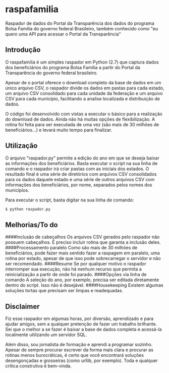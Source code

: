 raspafamilia
============
Raspador de dados do Portal da Transparência dos dados do programa Bolsa Família do governo federal Brasileiro, também conhecido como "eu quero uma API para acessar o Portal da Transparência"

Introdução
---
O raspafamilia é um simples raspador em Python (2.7) que captura dados dos beneficiários do programa Bolsa Família a partir do Portal da Transparência do governo federal brasileiro. 

Apesar de o portal oferece o download completo da base de dados em um único arquivo CSV, o raspador divide os dados em pastas para cada estado, um arquivo CSV consolidado para cada unidade da federação e um arquivo CSV para cada município, facilitando a analise localizada e distribuição de dados.

O código foi desenvolvido com vistas a executar o básico para a realização do download de dados. Ainda não há muitas opções de flexibilização. A rotina foi feita para ser executada de uma vez (são mais de 30 milhões de beneficiários...) e levará muito tempo para finalizar.

Utilização
---
O arquivo "raspador.py" permite a edição do ano em que se deseja baixar as informações dos beneficiários. Basta executar o script na sua linha de comando e o raspador irá criar pastas com as iniciais dos estados. O resultado final é uma série de diretórios com arquivos CSV consolidados para os dados daquele estado e uma série de outros arquivos CSV com informações dos beneficiários, por nome, separados pelos nomes dos municípios.

Para executar o script, basta digitar na sua linha de comando:

```python
$ python raspador.py
```

Melhorias/To do
---
####Inclusão de cabeçalhos
  Os arquivos CSV gerados pelo raspador não possuem cabeçalhos. É preciso incluir rotina que garanta a inclusão deles.
####Processamento paralelo
  Como são mais de 30 milhões de beneficiários, pode fazer mais sentido fazer a raspagem em paralelo, uma rotina por estado, apesar de que isso pode sobrecarregar o servidor e não ser recomendado.
####Resume
  Se por qualquer motivo o raspador interromper sua execução, não há nenhum recurso que permita a reinicialização a partir de onde foi parado.
####Opções via linha de comando
  A seleção do ano, por exemplo, precisa ser editada diretamente dentro do script. Isso não é desejável.
####Housekeeping
  Existem algumas soluções tortas que precisam ser limpas e readequadas.


Disclaimer
---
Fiz esse raspador em algumas horas, por diversão, aprendizado e para ajudar amigos, sem a qualquer pretenção de fazer um trabalho brilhante. Sei que o melhor a se fazer é baixar a base de dados completa e acessá-la localmente utilizando um servidor SQL. 

Além disso, sou jornalista de formação e aprendi a programar sozinho. Apesar de sempre procurar escrever da forma mais clara e procurar as rotinas menos burocráticas, é certo que você encontrará soluções desengonçadas e grosseiras (como urllib, por exemplo). Toda e qualquer crítica construtiva é bem-vinda.
